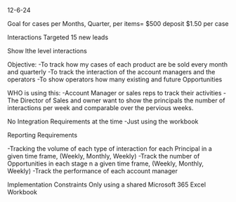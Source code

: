 
12-6-24

Goal for cases per Months,  Quarter,
per items=
$500 deposit
$1.50 per case

Interactions
Targeted 15 new leads




Show lthe level interactions



Objective:
-To track how my cases of each product are be sold every month and quarterly
-To track the interaction of the account managers and the operators
-To show operators how many existing and future Opportunities 

WHO is using this:
-Account Manager or sales reps to track their activities
-The Director of Sales and owner want to show the principals the number of interactions per week and comparable over the pervious weeks. 


No Integration Requirements at the time
-Just using the workbook

Reporting Requirements

-Tracking the volume of each type of interaction for each Principal in a given time frame, (Weekly, Monthly, Weekly)
-Track the number of Opportunities in each stage n a given time frame, (Weekly, Monthly, Weekly)
-Track the performance of each account manager

Implementation Constraints
Only using a shared Microsoft 365 Excel  Workbook
